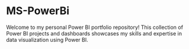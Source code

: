 # MS-PowerBi
Welcome to my personal Power BI portfolio repository! This collection of Power BI projects and dashboards showcases my skills and expertise in data visualization using Power BI. 
